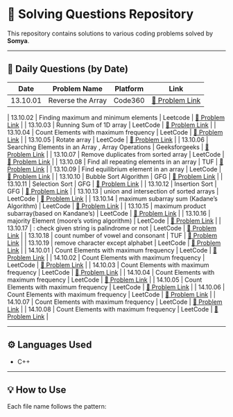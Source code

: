 # 🚀 Solving Questions Repository

This repository contains solutions to various coding problems solved by **Somya**.

---

## 🧮 Daily Questions (by Date)

| Date | Problem Name | Platform | Link |
|------|---------------|-----------|------|
| 13.10.01 | Reverse the Array | Code360 | [🔗 Problem Link](https://www.naukri.com/code360/problems/reverse-the-array_1262298) | [View Solution for 13.10.01](https://github.com/somya-singh766/solving-questions/blob/main/13.10.01.cpp) |


| 13.10.02 | Finding maximum and minimum elements | Leetcode | [🔗 Problem Link](https://leetcode.com/problems/removing-minimum-and-maximum-from-array/description/) |
| 13.10.03 | Running Sum of 1D array | LeetCode | [🔗 Problem Link](https://leetcode.com/problems/running-sum-of-1d-array/description/) |
| 13.10.04 | Count Elements with maximum frequency | LeetCode | [🔗 Problem Link](https://leetcode.com/problems/count-elements-with-maximum-frequency/description/) |
| 13.10.05 | Rotate array | LeetCode | [🔗 Problem Link](https://leetcode.com/problems/rotate-array/description/) |
| 13.10.06 | Searching Elements in an Array , Array Operations | Geeksforgeeks | [🔗 Problem Link](https://www.geeksforgeeks.org/dsa/searching-elements-in-an-array-array-operations/) |
| 13.10.07 | Remove duplicates from sorted array | LeetCode | [🔗 Problem Link](https://leetcode.com/problems/remove-duplicates-from-sorted-array/description/) |
| 13.10.08 | Find all repeating elements in an array | TUF | [🔗 Problem Link](https://takeuforward.org/data-structure/find-all-repeating-elements-in-an-array/) |
| 13.10.09 | Find equilibrium element in an array | LeetCode | [🔗 Problem Link](https://leetcode.com/problems/find-pivot-index/description/) |
| 13.10.10 | Bubble Sort Algorithm | GFG | [🔗 Problem Link](https://www.geeksforgeeks.org/dsa/bubble-sort-algorithm/) |
| 13.10.11 | Selection Sort | GFG | [🔗 Problem Link](https://www.geeksforgeeks.org/dsa/selection-sort-algorithm-2/) |
| 13.10.12 | Insertion Sort | GFG | [🔗 Problem Link](https://www.geeksforgeeks.org/dsa/insertion-sort-algorithm/) |
| 13.10.13 | union and intersection of sorted arrays | LeetCode | [🔗 Problem Link](https://leetcode.com/problems/intersection-of-two-arrays/description/) |
| 13.10.14 | maximum subarray sum (Kadane’s Algorithm) | LeetCode | [🔗 Problem Link](https://leetcode.com/problems/maximum-subarray/description/) |
| 13.10.15 | maximum product subarray(based on Kandane’s) | LeetCode | [🔗 Problem Link](https://leetcode.com/problems/maximum-product-subarray/description/) |
| 13.10.16 | majority Element (moore’s voting algorithm) | LeetCode | [🔗 Problem Link](https://leetcode.com/problems/majority-element/description/) |
| 13.10.17 | : check given string is palindrome or not | LeetCode | [🔗 Problem Link](https://leetcode.com/problems/valid-palindrome/description/) |
| 13.10.18 | count number of vowel and consonant | TUF | [🔗 Problem Link](https://takeuforward.org/data-structure/count-number-of-vowels-consonants-spaces-in-string/) |
| 13.10.19 | remove character except alphabet | LeetCode | [🔗 Problem Link](https://takeuforward.org/data-structure/remove-characters-from-a-string-except-alphabets/) |
| 14.10.01 | Count Elements with maximum frequency | LeetCode | [🔗 Problem Link](https://leetcode.com/problems/count-elements-with-maximum-frequency/description/) |
| 14.10.02 | Count Elements with maximum frequency | LeetCode | [🔗 Problem Link](https://leetcode.com/problems/count-elements-with-maximum-frequency/description/) |
| 14.10.03 | Count Elements with maximum frequency | LeetCode | [🔗 Problem Link](https://leetcode.com/problems/count-elements-with-maximum-frequency/description/) |
| 14.10.04 | Count Elements with maximum frequency | LeetCode | [🔗 Problem Link](https://leetcode.com/problems/count-elements-with-maximum-frequency/description/) |
| 14.10.05 | Count Elements with maximum frequency | LeetCode | [🔗 Problem Link](https://leetcode.com/problems/count-elements-with-maximum-frequency/description/) |
| 14.10.06 | Count Elements with maximum frequency | LeetCode | [🔗 Problem Link](https://leetcode.com/problems/count-elements-with-maximum-frequency/description/) |
| 14.10.07 | Count Elements with maximum frequency | LeetCode | [🔗 Problem Link](https://leetcode.com/problems/count-elements-with-maximum-frequency/description/) |
| 14.10.08 | Count Elements with maximum frequency | LeetCode | [🔗 Problem Link](https://leetcode.com/problems/count-elements-with-maximum-frequency/description/) |

---

## ⚙️ Languages Used
- C++

---

## 💡 How to Use
Each file name follows the pattern:
